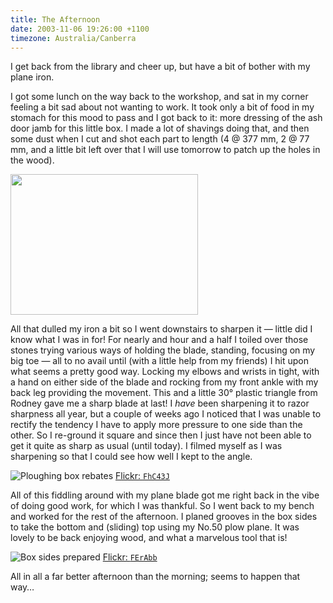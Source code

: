 ```yaml
---
title: The Afternoon
date: 2003-11-06 19:26:00 +1100
timezone: Australia/Canberra
---
```


I get back from the library and cheer up, but have a bit of bother with my plane iron.

I got some lunch on the way back to the workshop, and sat in my corner feeling a bit sad about not wanting to work.
It took only a bit of food in my stomach for this mood to pass and I got back to it:
more dressing of the ash door jamb for this little box. I made a lot of shavings doing that,
and then some dust when I cut and shot each part to length
(4 @ 377 mm, 2 @ 77 mm, and a little bit left over that I will use tomorrow to patch up the holes in the wood).

<a href='http://samwilson.id.au/2003/11/06/the-afternoon/im000683/' rel="attachment wp-att-220"><img src="http://samwilson.id.au/wp-content/uploads/2008/05/im000683-300x225.jpg" alt="" title="Ash door jamb" width="300" height="225" class="aligncenter size-medium wp-image-220" srcset="https://samwilson.id.au/wp-content/uploads/2008/05/im000683-300x225.jpg 300w, https://samwilson.id.au/wp-content/uploads/2008/05/im000683.jpg 1600w" sizes="(max-width: 300px) 100vw, 300px" /></a>

All that dulled my iron a bit so I went downstairs to sharpen it — little did I know what I was in for!
For nearly and hour and a half I toiled over those stones trying various ways of holding the blade,
standing, focusing on my big toe — all to no avail until (with a little help from my friends)
I hit upon what seems a pretty good way. Locking my elbows and wrists in tight,
with a hand on either side of the blade and rocking from my front ankle with my back leg providing the movement.
This and a little 30° plastic triangle from Rodney gave me a sharp blade at last!
I *have* been sharpening it to razor sharpness all year,
but a couple of weeks ago I noticed that I was unable to rectify the tendency I have
to apply more pressure to one side than the other.
So I re-ground it square and since then I just have not been able to get it quite as sharp as usual (until today).
I filmed myself as I was sharpening so that I could see how well I kept to the angle.

![Ploughing box rebates](https://live.staticflickr.com/1629/25786012170_5d4a5c7a3f_c.jpg)
[Flickr: `FhC43J`](https://flic.kr/p/FhC43J)

All of this fiddling around with my plane blade got me right back in the vibe of doing good work, for which I was thankful. So I went back to my bench and worked for the rest of the afternoon. I planed grooves in the box sides to take the bottom and (sliding) top using my No.50 plow plane. It was lovely to be back enjoying wood, and what a marvelous tool that is!

![Box sides prepared](https://live.staticflickr.com/1487/26032933566_27982b144c_c.jpg)
[Flickr: `FErAbb`](https://flic.kr/p/FErAbb)

All in all a far better afternoon than the morning; seems to happen that way…
